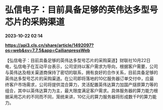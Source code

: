 # 弘信电子：目前具备足够的英伟达多型号芯片的采购渠道

**2023-10-22 02:14**

**https://api3.cls.cn/share/article/1492097?os=web&sv=7.7.5&app=CailianpressWeb**

【弘信电子：目前具备足够的英伟达多型号芯片的采购渠道】财联社10月22日电，弘信电子在互动平台表示，公司坚持以客户需求为导向，根据客户需要，公司与英伟达及相关渠道商保持了密切的联系，拥有良好的合作关系，目前具备足够的英伟达多型号芯片的采购渠道。在公司即将落地的10亿服务器订单交付中，应最终客户市场需求，公司将提供混合算力，灵活配置英伟达算力加国产燧原算力等的组合，其中以英伟达算力为主，最大限度满足客户需求。具体服务器的算力能力根据采用芯片的不同而不同，笼统来讲，10亿元的算力服务器将形成数千P的算力能力。